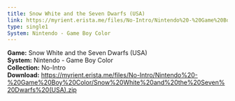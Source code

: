 ```yaml
---
title: Snow White and the Seven Dwarfs (USA)
link: https://myrient.erista.me/files/No-Intro/Nintendo%20-%20Game%20Boy%20Color/Snow%20White%20and%20the%20Seven%20Dwarfs%20(USA).zip
type: single1
System: Nintendo - Game Boy Color
---
```

<b>Game:</b> Snow White and the Seven Dwarfs (USA)<br>
<b>System:</b> Nintendo - Game Boy Color<br>
<b>Collection:</b> No-Intro<br>
<b>Download:</b> https://myrient.erista.me/files/No-Intro/Nintendo%20-%20Game%20Boy%20Color/Snow%20White%20and%20the%20Seven%20Dwarfs%20(USA).zip